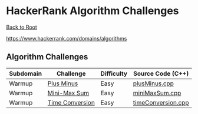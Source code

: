 # HackerRank Algorithm Challenges

[Back to Root](https://github.com/Kietsu3756/HackerRank/blob/develop/README.md)

https://www.hackerrank.com/domains/algorithms

## Algorithm Challenges

| Subdomain         | Challenge                                                                                                     | Difficulty    | Source Code (C++)                                         |
|-------------------|---------------------------------------------------------------------------------------------------------------|---------------|-----------------------------------------------------------|
| Warmup            | [Plus Minus](https://www.hackerrank.com/challenges/plus-minus/problem)                                        | Easy          | [plusMinus.cpp](plusMinus.cpp)                            |
| Warmup            | [Mini-Max Sum](https://www.hackerrank.com/challenges/mini-max-sum/problem)                                    | Easy          | [miniMaxSum.cpp](miniMaxSum.cpp)                          |
| Warmup            | [Time Conversion](https://www.hackerrank.com/challenges/time-conversion/problem)                              | Easy          | [timeConversion.cpp](timeConversion.cpp)                  |